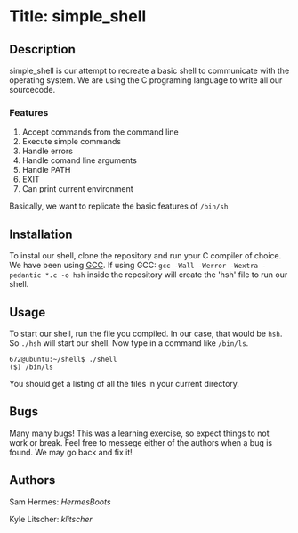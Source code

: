 # Title: simple_shell

## Description

simple_shell is our attempt to recreate a basic shell to communicate with the
operating system. We are using the C programing language to write all our
sourcecode.

### Features

1. Accept commands from the command line
2. Execute simple commands
3. Handle errors
4. Handle comand line arguments
5. Handle PATH
6. EXIT
7. Can print current environment

Basically, we want to replicate the basic features of `/bin/sh`

## Installation

To instal our shell, clone the repository and run your C compiler of choice.
We have been using [GCC](https://gcc.gnu.org). If using GCC:
`gcc -Wall -Werror -Wextra -pedantic *.c -o hsh`
inside the repository will create the 'hsh' file to run our shell.

## Usage

To start our shell, run the file you compiled. In our case, that would be `hsh`.
So `./hsh` will start our shell. Now type in a command like `/bin/ls`.
```
672@ubuntu:~/shell$ ./shell
($) /bin/ls
```
You should get a listing of all the files in your current directory.

## Bugs

Many many bugs! This was a learning exercise, so expect things to not work or
break. Feel free to messege either of the authors when a bug is found. We
may go back and fix it!

## Authors
Sam Hermes: *HermesBoots*

Kyle Litscher: *klitscher*

